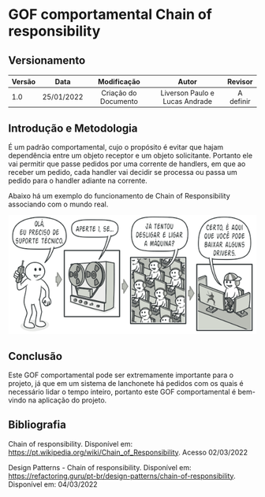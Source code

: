 # GOF comportamental Chain of responsibility

## Versionamento

| Versão | Data       | Modificação          | Autor                        |Revisor|
| ------ | :--------: | :------------------: | :--------------------------: | :---: |
| 1.0    | 25/01/2022 | Criação do Documento | Liverson Paulo e Lucas Andrade | A definir |

## Introdução e Metodologia

É um padrão comportamental, cujo o propósito é evitar que hajam dependência entre um objeto receptor e um objeto solicitante. Portanto ele vai permitir que passe pedidos por uma corrente de handlers, em que ao receber um pedido, cada handler vai decidir se processa ou passa um pedido para o handler adiante na corrente.

Abaixo há um exemplo do funcionamento de Chain of Responsibility associando com o mundo real.

![](../../assets/images/chainofresponsibility.png)

## Conclusão

Este GOF comportamental pode ser extremamente importante para o projeto, já que em um sistema de lanchonete há pedidos com os quais é necessário lidar o tempo inteiro, portanto este GOF comportamental é bem-vindo na aplicação do projeto.

## Bibliografia

Chain of responsibility. Disponível em: https://pt.wikipedia.org/wiki/Chain_of_Responsibility. Acesso 02/03/2022

Design Patterns - Chain of responsibility. Disponível em: https://refactoring.guru/pt-br/design-patterns/chain-of-responsibility. Disponível em: 04/03/2022